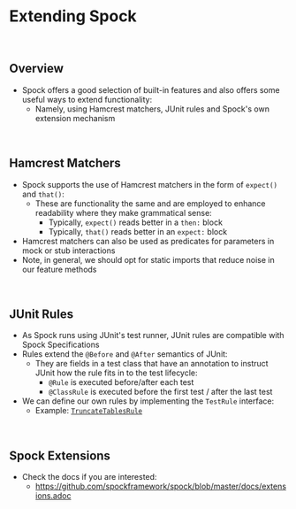 # Extending Spock

<br>

## Overview
* Spock offers a good selection of built-in features and also offers some useful ways to extend functionality:
    * Namely, using Hamcrest matchers, JUnit rules and Spock's own extension mechanism

<br>

## Hamcrest Matchers
* Spock supports the use of Hamcrest matchers in the form of `expect()` and `that()`:
    * These are functionality the same and are employed to enhance readability where they make grammatical sense:
        * Typically, `expect()` reads better in a `then:` block
        * Typically, `that()` reads better in an `expect:` block
* Hamcrest matchers can also be used as predicates for parameters in mock or stub interactions
* Note, in general, we should opt for static imports that reduce noise in our feature methods

<br>

## JUnit Rules
* As Spock runs using JUnit's test runner, JUnit rules are compatible with Spock Specifications
* Rules extend the `@Before` and `@After` semantics of JUnit:
    * They are fields in a test class that have an annotation to instruct JUnit how the rule fits in to the test lifecycle:
        * `@Rule` is executed before/after each test
        * `@ClassRule` is executed before the first test / after the last test
* We can define our own rules by implementing the `TestRule` interface:
    * Example: [`TruncateTablesRule`](https://github.com/robfletcher/spock-up-and-running/blob/master/code/squawker-cleanup/src/test/java/squawker/cleanup/v2/TruncateTablesRule.java)

<br>

## Spock Extensions
* Check the docs if you are interested:
    * https://github.com/spockframework/spock/blob/master/docs/extensions.adoc

